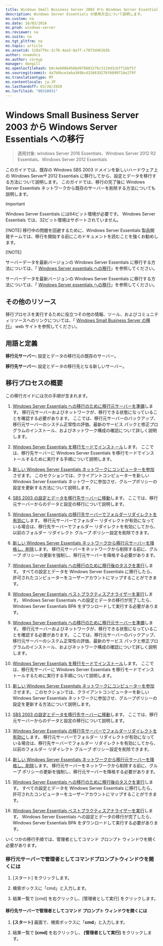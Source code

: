 ```yaml
---
title: Windows Small Business Server 2003 から Windows Server Essentials への移行
description: Windows Server Essentials の使用方法について説明します。
ms.custom: na
ms.date: 10/03/2016
ms.prod: windows-server
ms.reviewer: na
ms.suite: na
ms.tgt_pltfrm: na
ms.topic: article
ms.assetid: 119a7fbc-2c76-4aa3-8a7f-c7073d461b5b
author: nnamuhcs
ms.author: coreyp
manager: dongill
ms.openlocfilehash: b9c4e60864566d978603276c3119d3cbff1bbf57
ms.sourcegitcommit: da7b9bce1eba369bcd156639276f6899714e279f
ms.translationtype: MT
ms.contentlocale: ja-JP
ms.lasthandoff: 03/26/2020
ms.locfileid: "80318931"
---
```

# <a name="migrate-windows-small-business-server-2003-to-windows-server-essentials"></a>Windows Small Business Server 2003 から Windows Server Essentials への移行

>適用対象: windows Server 2016 Essentials、Windows Server 2012 R2 Essentials、Windows Server 2012 Essentials

このガイドでは、既存の Windows SBS 2003 ドメインを新しいハードウェア上の Windows Server® 2012 Essentials に移行してから、設定とデータを移行する方法について説明します。 このガイドでは、移行の完了後に Windows Server Essentials ネットワークから既存のサーバーを削除する方法についても説明します。  
  
> [!IMPORTANT]
>   Windows Server Essentials には64ビット環境が必要です。  Windows Server Essentials では、32ビット環境はサポートされていません。  
> 
> [!NOTE]
>  移行中の問題を回避するために、Windows Server Essentials 製品開発チームでは、移行を開始する前にこのドキュメントを読むことを強くお勧めします。  
> 
> [!NOTE]
> 
>  サーバーデータを最新バージョンの Windows Server Essentials に移行する方法については、「 [Windows Server essentials への移行](Migrate-from-Previous-Versions-to-Windows-Server-Essentials-or-Windows-Server-Essentials-Experience.md)」を参照してください。  
> 
>  サーバーデータを最新バージョンの Windows Server Essentials に移行する方法については、「 [Windows Server essentials への移行](../migrate/Migrate-from-Previous-Versions-to-Windows-Server-Essentials-or-Windows-Server-Essentials-Experience.md)」を参照してください。  

  
## <a name="additional-resources"></a>その他のリソース  
 移行プロセスを実行するために役立つその他の情報、ツール、およびコミュニティリソースへのリンクについては、「 [Windows Small Business Server の移行](https://go.microsoft.com/fwlink/?LinkId=217520)」 web サイトを参照してください。  
  
## <a name="terms-and-definitions"></a>用語と定義  
 **移行元サーバー:** 設定とデータの移行元の既存のサーバー。  
  
 **移行先サーバー:** 設定とデータの移行先となる新しいサーバー。  
  
## <a name="migration-process-summary"></a>移行プロセスの概要  
 この移行ガイドには次の手順が含まれます。  
  

1.  [Windows Server Essentials への移行のために移行元サーバーを準備](Prepare-your-Source-Server-for-Windows-Server-Essentials-migration.md)します。  移行元サーバーおよびネットワークが、移行できる状態になっていることを確認する必要があります。 ここでは、移行元サーバーのバックアップ、移行元サーバーのシステム正常性の評価、最新のサービス パックと修正プログラムのインストール、およびネットワーク構成の確認について詳しく説明します。  
  
2.  [Windows Server Essentials を移行モードでインストール](Install-Windows-Server-Essentials-in-migration-mode.md)します。  ここでは、移行先サーバーに Windows Server Essentials を移行モードでインストールするために実行する手順について説明します。  
  
3.  [新しい Windows Server Essentials ネットワークにコンピューターを参加](Join-computers-to-the-new-Windows-Server-Essentials-network.md)させます。  このセクションでは、クライアントコンピューターを新しい Windows Server Essentials ネットワークに参加させ、グループポリシーの設定を更新する方法について説明します。  
  
4.  [SBS 2003 の設定とデータを移行先サーバーに移動](Move-Windows-SBS-2003-settings-and-data-to-the-Destination-Server-for-Windows-Server-Essentials-migration.md)します。  ここでは、移行元サーバーからのデータと設定の移行について説明します。  
  
5.  [Windows Server Essentials の移行先サーバーでフォルダーリダイレクトを有効に](Enable-folder-redirection-on-the-Windows-Server-Essentials-Destination-Server.md)します。  移行元サーバーでフォルダー リダイレクトが有効になっている場合は、移行先サーバーでフォルダー リダイレクトを有効にしてから、以前のフォルダー リダイレクト グループ ポリシー設定を削除できます。  
  
6.  [新しい Windows Server Essentials ネットワークから移行元サーバーを降格し、削除](Demote-and-remove-the-Source-Server-from-the-new-Windows-Server-Essentials-network.md)します。  移行元サーバーをネットワークから削除する前に、グループ ポリシーの更新を強制し、移行元サーバーを降格する必要があります。  
  
7.  [Windows Server Essentials への移行のために移行後のタスクを実行](Perform-post-migration-tasks-for-Windows-Server-Essentials-migration.md)します。  すべての設定とデータを Windows Server Essentials に移行したら、許可されたコンピューターをユーザーアカウントにマップすることができます。  
  
8.  [Windows Server Essentials ベストプラクティスアナライザーを実行](Run-the-Windows-Server-Essentials-Best-Practices-Analyzer.md)します。  Windows Server Essentials への設定とデータの移行が完了したら、Windows Server Essentials BPA をダウンロードして実行する必要があります。  

1.  [Windows Server Essentials への移行のために移行元サーバーを準備](../migrate/Prepare-your-Source-Server-for-Windows-Server-Essentials-migration.md)します。  移行元サーバーおよびネットワークが、移行できる状態になっていることを確認する必要があります。 ここでは、移行元サーバーのバックアップ、移行元サーバーのシステム正常性の評価、最新のサービス パックと修正プログラムのインストール、およびネットワーク構成の確認について詳しく説明します。  
  
2.  [Windows Server Essentials を移行モードでインストール](../migrate/Install-Windows-Server-Essentials-in-migration-mode.md)します。  ここでは、移行先サーバーに Windows Server Essentials を移行モードでインストールするために実行する手順について説明します。  
  
3.  [新しい Windows Server Essentials ネットワークにコンピューターを参加](../migrate/Join-computers-to-the-new-Windows-Server-Essentials-network.md)させます。  このセクションでは、クライアントコンピューターを新しい Windows Server Essentials ネットワークに参加させ、グループポリシーの設定を更新する方法について説明します。  
  
4.  [SBS 2003 の設定とデータを移行先サーバーに移動](../migrate/Move-Windows-SBS-2003-settings-and-data-to-the-Destination-Server-for-Windows-Server-Essentials-migration.md)します。  ここでは、移行元サーバーからのデータと設定の移行について説明します。  
  
5.  [Windows Server Essentials の移行先サーバーでフォルダーリダイレクトを有効に](../migrate/Enable-folder-redirection-on-the-Windows-Server-Essentials-Destination-Server.md)します。  移行元サーバーでフォルダー リダイレクトが有効になっている場合は、移行先サーバーでフォルダー リダイレクトを有効にしてから、以前のフォルダー リダイレクト グループ ポリシー設定を削除できます。  
  
6.  [新しい Windows Server Essentials ネットワークから移行元サーバーを降格し、削除](../migrate/Demote-and-remove-the-Source-Server-from-the-new-Windows-Server-Essentials-network.md)します。  移行元サーバーをネットワークから削除する前に、グループ ポリシーの更新を強制し、移行元サーバーを降格する必要があります。  
  
7.  [Windows Server Essentials への移行のために移行後のタスクを実行](../migrate/Perform-post-migration-tasks-for-Windows-Server-Essentials-migration.md)します。  すべての設定とデータを Windows Server Essentials に移行したら、許可されたコンピューターをユーザーアカウントにマップすることができます。  
  
8.  [Windows Server Essentials ベストプラクティスアナライザーを実行](../migrate/Run-the-Windows-Server-Essentials-Best-Practices-Analyzer.md)します。  Windows Server Essentials への設定とデータの移行が完了したら、Windows Server Essentials BPA をダウンロードして実行する必要があります。  

  
 いくつかの移行手順では、管理者としてコマンド プロンプト ウィンドウを開く必要があります。  
  
###  <a name="to-open-a-command-prompt-window-on-the-source-server-as-an-administrator"></a><a name="BKMK_OpenACommandPromptAsAdmin"></a>移行元サーバーで管理者としてコマンドプロンプトウィンドウを開くには  
  
1.  [スタート] をクリックします。  
  
2.  検索ボックスに「cmd」と入力します。  
  
3.  結果一覧で [cmd] を右クリックし、[管理者として実行] をクリックします。  
  
#### <a name="to-open-a-command-prompt-window-on-the-destination-server-as-an-administrator"></a>移行先サーバーで管理者としてコマンド プロンプト ウィンドウを開くには  
  
1.  **[スタート]** 画面で、検索ボックスに「**cmd**」と入力します。  
  
2.  結果一覧で **[cmd]** を右クリックし、 **[管理者として実行]** をクリックします。
